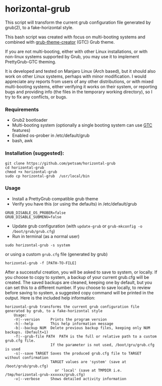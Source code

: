 # horizontal-grub
This script will transform the current grub configuration file generated by grub(2), to a fake-horizontal style.

This bash script was created with focus on multi-booting systems and combined with [grub-theme-creator](https://github.com/petsam/grub-theme-creator) (GTC) Grub theme.

If you are not multi-booting, either with other Linux installations, or with non-linux systems supported by Grub, you may use it to implement PrettyGrub-GTC theming.

It is developed and tested on Manjaro Linux (Arch based), but it should also work on other Linux systems, perhaps with minor modification. I would appreciate any reports from users of any other distributions, or with mixed multi-booting systems, either verifying it works on their system, or reporting bugs and providing info (the files in the temporary working directory), so I try to fix any conflicts, or bugs.

### Requirements
* Grub2 bootloader
* Multi-booting system (optionally a single booting system can use [GTC](https://github.com/petsam/grub-theme-creator) features)
* Enabled os-prober in /etc/default/grub
* bash, awk

### Installation (suggested):
```
git clone https://github.com/petsam/horizontal-grub
cd horizontal-grub
chmod +x horizontal-grub
sudo cp horizontal-grub  /usr/local/bin
```

### Usage
* Install a PrettyGrub compatible grub theme
* Verify you have this (or using the defaults) in /etc/default/grub
```
GRUB_DISABLE_OS_PROBER=false
GRUB_DISABLE_SUBMENU=false
```
* Update grub configuration (with `update-grub` or `grub-mkconfig -o /boot/grub/grub.cfg`)
* Run in terminal (as a normal user)
```
sudo horizontal-grub -s system
```
or using a custom `grub.cfg` file (generated by grub)

```
horizontal-grub -f [PATH-TO-FILE]
```

After a successful creation, you will be asked to save to system, or locally.
If you choose to copy to system, a backup of your current grub.cfg will be created.
The saved backups are cleaned, keeping one by default, but you can set this to a different number.
If you choose to save locally, to review before saving to system, a suggested copy command will be printed in the output.
Here is the included help information:

```
horizontal-grub transforms the current grub configuration file generated by grub, to a fake-horizontal style
    Usage:
    -V|--version     Prints the program version
    -h|--help        This help information message
    -b|--backup NUM  Delete previous backup files, keeping only NUM backups. (Default=1)
    -f|--grub-file PATH  PATH is the full or relative path to a custom grub.cfg file.
                     If the parameter is not used, /boot/gru/grub.cfg is used
    -s|--save TARGET Saves the produced grub.cfg file to TARGET without confirmation
                     TARGET values are 'system' (save at /boot/grub/grub.cfg)
                       or 'local' (save at TMPDIR i.e. /tmp/horizontal-grub-xxxxxx/grub.cfg)
    -v|--verbose     Shows detailed activity information
```
